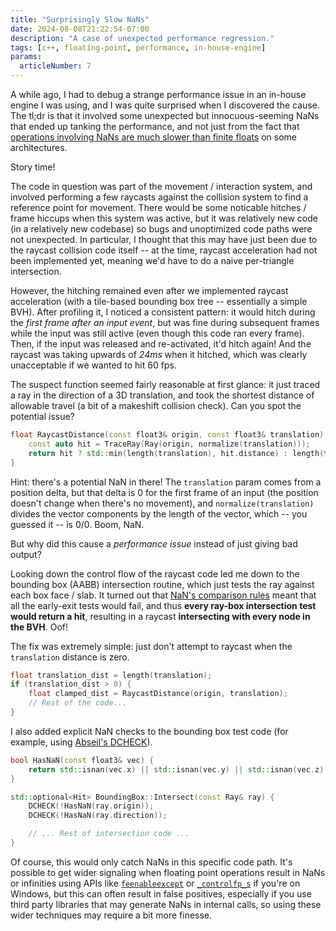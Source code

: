 ```yaml
---
title: "Surprisingly Slow NaNs"
date: 2024-08-08T21:22:54-07:00
description: "A case of unexpected performance regression."
tags: [c++, floating-point, performance, in-house-engine]
params:
  articleNumber: 7
---
```


A while ago, I had to debug a strange performance issue in an in-house engine I
was using, and I was quite surprised when I discovered the cause. The tl;dr is
that it involved some unexpected but innocuous-seeming NaNs that ended up
tanking the performance, and not just from the fact that
[operations involving NaNs are much slower than finite floats](https://randomascii.wordpress.com/2012/05/20/thats-not-normalthe-performance-of-odd-floats/)
on some architectures.

Story time!

The code in question was part of the movement / interaction system, and involved
performing a few raycasts against the collision system to find a reference point
for movement. There would be some noticable hitches / frame hiccups when this
system was active, but it was relatively new code (in a relatively new codebase)
so bugs and unoptimized code paths were not unexpected. In particular, I thought
that this may have just been due to the raycast collision code itself -- at the
time, raycast acceleration had not been implemented yet, meaning we'd have to do
a naive per-triangle intersection.

However, the hitching remained even after we implemented raycast acceleration
(with a tile-based bounding box tree -- essentially a simple BVH). After
profiling it, I noticed a consistent pattern: it would hitch during the _first
frame after an input event_, but was fine during subsequent frames while the
input was still active (even though this code ran every frame). Then, if the
input was released and re-activated, it'd hitch again! And the raycast was
taking upwards of _24ms_ when it hitched, which was clearly unacceptable if we
wanted to hit 60 fps.

The suspect function seemed fairly reasonable at first glance: it just traced a
ray in the direction of a 3D translation, and took the shortest distance of
allowable travel (a bit of a makeshift collision check). Can you spot the
potential issue?

```c++
float RaycastDistance(const float3& origin, const float3& translation) {
    const auto hit = TraceRay(Ray(origin, normalize(translation)));
    return hit ? std::min(length(translation), hit.distance) : length(translation);
}
```

Hint: there's a potential NaN in there! The `translation` param comes from a
position delta, but that delta is 0 for the first frame of an input (the
position doesn't change when there's no movement), and `normalize(translation)`
divides the vector components by the length of the vector, which -- you guessed
it -- is 0/0. Boom, NaN.

But why did this cause a _performance issue_ instead of just giving bad output?

Looking down the control flow of the raycast code led me down to the bounding
box (AABB) intersection routine, which just tests the ray against each box face
/ slab. It turned out that
[NaN's comparison rules](https://en.wikipedia.org/wiki/NaN#Comparison_with_NaN)
meant that all the early-exit tests would fail, and thus **every ray-box
intersection test would return a hit**, resulting in a raycast **intersecting
with every node in the BVH**. Oof!

The fix was extremely simple: just don't attempt to raycast when the
`translation` distance is zero.

```c++
float translation_dist = length(translation);
if (translation_dist > 0) {
    float clamped_dist = RaycastDistance(origin, translation);
    // Rest of the code...
}
```

I also added explicit NaN checks to the bounding box test code (for example,
using [Abseil's DCHECK](https://abseil.io/docs/cpp/guides/logging#CHECK)).

```c++
bool HasNaN(const float3& vec) {
    return std::isnan(vec.x) || std::isnan(vec.y) || std::isnan(vec.z);
}

std::optional<Hit> BoundingBox::Intersect(const Ray& ray) {
    DCHECK(!HasNaN(ray.origin));
    DCHECK(!HasNaN(ray.direction));

    // ... Rest of intersection code ...
}
```

Of course, this would only catch NaNs in this specific code path. It's possible
to get wider signaling when floating point operations result in NaNs or
infinities using APIs like
[`feenableexcept`](https://linux.die.net/man/3/feenableexcept) or
[`_controlfp_s`](https://learn.microsoft.com/en-us/cpp/c-runtime-library/reference/controlfp-s?view=msvc-170)
if you're on Windows, but this can often result in false positives, especially
if you use third party libraries that may generate NaNs in internal calls, so
using these wider techniques may require a bit more finesse.
